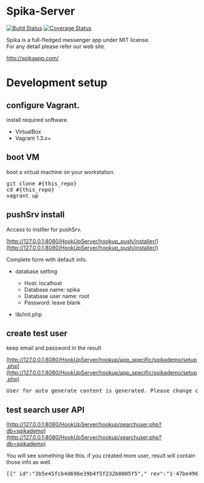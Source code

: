 Spika-Server
============

[![Build Status](https://api.travis-ci.org/cloverstudio/Spika-Server.png?branch=master,develop)](https://travis-ci.org/cloverstudio/Spika-Server)
[![Coverage Status](https://coveralls.io/repos/cloverstudio/Spika-Server/badge.png?branch=develop)](https://coveralls.io/r/cloverstudio/Spika-Server?branch=develop)

Spika is a full-fledged messenger app under MIT license.  
For any detail please refer our web site.

http://spikaapp.com/

# Development setup


## configure Vagrant.

install required software.

- VirtualBox
- Vagrant 1.3.x+



## boot VM

boot a virtual machine on your workstation.

<pre>
git clone #{this_repo}
cd #{this_repo}
vagrant up
</pre>

## pushSrv install

Access to instller for pushSrv.

[http://127.0.0.1:8080/HookUpServer/hookup_push/installer/](http://127.0.0.1:8080/HookUpServer/hookup_push/installer/)

Complete form with default info.

- database setting
	- Host: localhost
	- Database name: spika
	- Database user name: root
	- Password: leave blank 

- lib/init.php

## create test user

keep email and password in the result

[http://127.0.0.1:8080/HookUpServer/hookup/app_specific/spikademo/setup.php](http://127.0.0.1:8080/HookUpServer/hookup/app_specific/spikademo/setup.php)

<pre>
User for auto generate content is generated. Please change createUserHander.php with this information. AP_USER = '9rVooVDi@clover-studio.com' AP_PASS = 'HNg543QC' Failed to login.
</pre>

## test search user API

[http://127.0.0.1:8080/HookUpServer/hookup/searchuser.php?db=spikademo](http://127.0.0.1:8080/HookUpServer/hookup/searchuser.php?db=spikademo)

You will see something like this. if you created more user, result will contain those info as well.

<pre>
[{"_id":"3b5e45fcb4d696e39b4f5f232b0005f5","_rev":"1-47be4969ba99ad00edc6a97f873f1c49","about":"Auto pilot user","favorite_groups":[],"type":"user","contacts":[],"email":"9rVooVDi@clover-studio.com","online_status":"online","birthday":1377554400,"token_timestamp":1378467097,"max_favorite_count":10,"gender":"female","name":"Create User Test","avatar_file_id":"","max_contact_count":20,"avatar_thumb_file_id":""},{"_id":"3b5e45fcb4d696e39b4f5f232b002410","_rev":"1-f88c32f2638a50869437afe93e1fe721","about":"Auto pilot user","favorite_groups":[],"type":"user","contacts":[],"email":"sAZKdA1t@clover-studio.com","online_status":"online","birthday":1377554400,"token_timestamp":1378467097,"max_favorite_count":10,"gender":"female","name":"Create User Test","avatar_file_id":"","max_contact_count":20,"avatar_thumb_file_id":""},{"_id":"3b5e45fcb4d696e39b4f5f232b002da2","_rev":"1-8552fc69e5182b96cf17f96171efd239","about":"Auto pilot user","favorite_groups":[],"type":"user","contacts":[],"email":"WA1h51fv@clover-studio.com","online_status":"online","birthday":1377554400,"token_timestamp":1378467097,"max_favorite_count":10,"gender":"female","name":"Create User Test","avatar_file_id":"","max_contact_count":20,"avatar_thumb_file_id":""}]
</pre>
